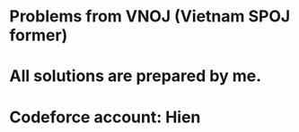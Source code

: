 # Problems from VNOJ (Vietnam SPOJ former)
# All solutions are prepared by me.
# Codeforce account: Hien
